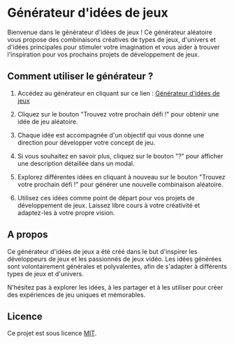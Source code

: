 # Générateur d'idées de jeux

Bienvenue dans le générateur d'idées de jeux ! Ce générateur aléatoire vous propose des combinaisons créatives de types de jeux, d'univers et d'idées principales pour stimuler votre imagination et vous aider à trouver l'inspiration pour vos prochains projets de développement de jeux.

## Comment utiliser le générateur ?

1. Accédez au générateur en cliquant sur ce lien : [Générateur d'idées de jeux](https://emmat974.github.io/generateur-d-idees-de-jeux/)

2. Cliquez sur le bouton "Trouvez votre prochain défi !" pour obtenir une idée de jeu aléatoire.

3. Chaque idée est accompagnée d'un objectif qui vous donne une direction pour développer votre concept de jeu.

4. Si vous souhaitez en savoir plus, cliquez sur le bouton "?" pour afficher une description détaillée dans un modal.

5. Explorez différentes idées en cliquant à nouveau sur le bouton "Trouvez votre prochain défi !" pour générer une nouvelle combinaison aléatoire.

6. Utilisez ces idées comme point de départ pour vos projets de développement de jeux. Laissez libre cours à votre créativité et adaptez-les à votre propre vision.

## A propos

Ce générateur d'idées de jeux a été créé dans le but d'inspirer les développeurs de jeux et les passionnés de jeux vidéo. Les idées générées sont volontairement générales et polyvalentes, afin de s'adapter à différents types de jeux et d'univers.

N'hésitez pas à explorer les idées, à les partager et à les utiliser pour créer des expériences de jeu uniques et mémorables.

## Licence

Ce projet est sous licence [MIT](LICENSE).